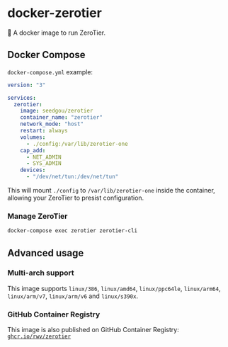 # docker-zerotier
🐳 A docker image to run ZeroTier.

## Docker Compose

`docker-compose.yml` example:

``` YAML
version: "3"

services:
  zerotier:
    image: seedgou/zerotier
    container_name: "zerotier"
    network_mode: "host"
    restart: always
    volumes:
      - ./config:/var/lib/zerotier-one
    cap_add:
      - NET_ADMIN
      - SYS_ADMIN
    devices:
      - "/dev/net/tun:/dev/net/tun"
```

This will mount `./config` to `/var/lib/zerotier-one` inside the container, allowing your ZeroTier to presist configuration.

### Manage ZeroTier

``` bash
docker-compose exec zerotier zerotier-cli
```

## Advanced usage

### Multi-arch support

This image supports `linux/386`, `linux/amd64`, `linux/ppc64le`, `linux/arm64`, `linux/arm/v7`, `linux/arm/v6` and `linux/s390x`.

### GitHub Container Registry

This image is also published on GitHub Container Registry: [`ghcr.io/rwv/zerotier`](https://ghcr.io/rwv/zerotier)